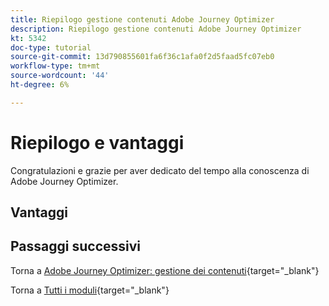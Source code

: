 ```yaml
---
title: Riepilogo gestione contenuti Adobe Journey Optimizer
description: Riepilogo gestione contenuti Adobe Journey Optimizer
kt: 5342
doc-type: tutorial
source-git-commit: 13d790855601fa6f36c1afa0f2d5faad5fc07eb0
workflow-type: tm+mt
source-wordcount: '44'
ht-degree: 6%

---
```


# Riepilogo e vantaggi

Congratulazioni e grazie per aver dedicato del tempo alla conoscenza di Adobe Journey Optimizer.

## Vantaggi

## Passaggi successivi

Torna a [Adobe Journey Optimizer: gestione dei contenuti](./ajocontent.md){target="_blank"}

Torna a [Tutti i moduli](./../../../../overview.md){target="_blank"}
